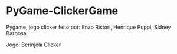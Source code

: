 # PyGame-ClickerGame
Pygame, jogo clicker feito por: Enzo Ristori, Henrique Puppi, Sidney Barbosa

Jogo: Berinjela Clicker
